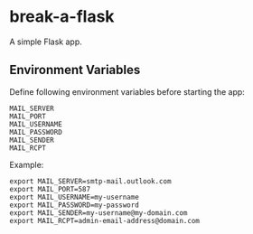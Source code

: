 # break-a-flask
A simple Flask app.

## Environment Variables
Define following environment variables before starting the app:
```
MAIL_SERVER
MAIL_PORT
MAIL_USERNAME
MAIL_PASSWORD
MAIL_SENDER
MAIL_RCPT
```

Example:
```
export MAIL_SERVER=smtp-mail.outlook.com
export MAIL_PORT=587
export MAIL_USERNAME=my-username
export MAIL_PASSWORD=my-password
export MAIL_SENDER=my-username@my-domain.com
export MAIL_RCPT=admin-email-address@domain.com
```
